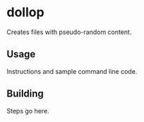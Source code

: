 # dollop

Creates files with pseudo-random content.

## Usage

Instructions and sample command line code.

## Building

Steps go here.

